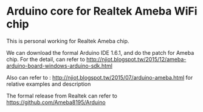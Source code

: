 Arduino core for Realtek Ameba WiFi chip
===========================================

This is personal working for Realtek Ameba chip. 


We can download the formal Arduino IDE 1.6.1, and do the patch for Ameba chip. 
For the detail, can refer to 
http://njiot.blogspot.tw/2015/12/ameba-arduino-board-windows-arduino-sdk.html

Also can refer to : 
http://njiot.blogspot.tw/2015/07/arduino-ameba.html
for relative examples and description

The formal release from Realtek can refer to 
https://github.com/Ameba8195/Arduino 


 
